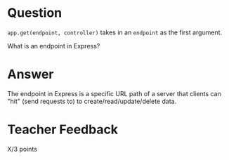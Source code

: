 # Question

`app.get(endpoint, controller)` takes in an `endpoint` as the first argument.

What is an endpoint in Express?

# Answer
The endpoint in Express is a specific URL path of a server that clients can "hit" (send requests to) to create/read/update/delete data. 

# Teacher Feedback

X/3 points
